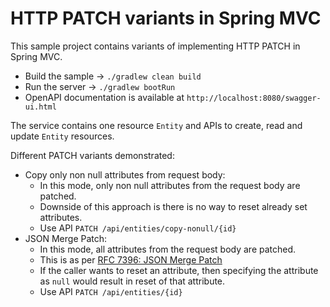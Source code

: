 # HTTP PATCH variants in Spring MVC

This sample project contains variants of implementing HTTP PATCH in Spring MVC.

- Build the sample -> `./gradlew clean build`
- Run the server -> `./gradlew bootRun`
- OpenAPI documentation is available at `http://localhost:8080/swagger-ui.html`

The service contains one resource `Entity` and APIs to create, read and update `Entity` resources.

Different PATCH variants demonstrated:
- Copy only non null attributes from request body:
    - In this mode, only non null attributes from the request body are patched. 
    - Downside of this approach is there is no way to reset already set attributes.
    - Use API `PATCH /api/entities/copy-nonull/{id}`
- JSON Merge Patch:
    - In this mode, all attributes from the request body are patched.
    - This is as per [RFC 7396: JSON Merge Patch](https://tools.ietf.org/html/rfc7396)
    - If the caller wants to reset an attribute, then specifying the attribute as `null` would result in reset of that attribute.
    - Use API `PATCH /api/entities/{id}`  

